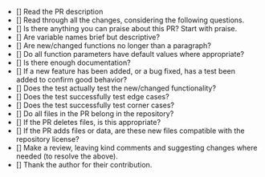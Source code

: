 - [] Read the PR description
- [] Read through all the changes, considering the following questions.
- [] Is there anything you can praise about this PR? Start with praise.
- [] Are variable names brief but descriptive?
- [] Are new/changed functions no longer than a paragraph?
- [] Do all function parameters have default values where appropriate?
- [] Is there enough documentation?
- [] If a new feature has been added, or a bug fixed, has a test been added to confirm good behavior?
- [] Does the test actually test the new/changed functionality?
- [] Does the test successfully test edge cases?
- [] Does the test successfully test corner cases?
- [] Do all files in the PR belong in the repository?
- [] If the PR deletes files, is this appropriate?
- [] If the PR adds files or data, are these new files compatible with the repository license?
- [] Make a review, leaving kind comments and suggesting changes where needed (to resolve the above).
- [] Thank the author for their contribution.
